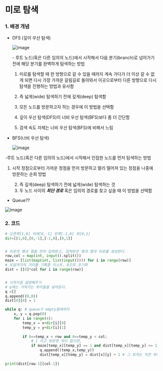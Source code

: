 # 미로 탐색

### 1. 배경 개념

<DFS vs BFS>

- DFS (깊이 우선 탐색)

  ![image](https://user-images.githubusercontent.com/33410490/65383573-6ac71700-dd52-11e9-8168-6bfa27f8432e.png)

  \- 루트 노드(혹은 다른 임의의 노드)에서 시작해서 다음 분기(branch)로 넘어가기 전에 해당 분기를 완벽하게 탐색하는 방법

  1. 미로를 탐색할 때 한 방향으로 갈 수 있을 때까지 계속 가다가 더 이상 갈 수 없게 되면 다시 가장 가까운 갈림길로 돌아와서 이곳으로부터 다른 방향으로 다시 탐색을 진행하는 방법과 유사함

  2. 즉 넓게(wide) 탐색하기 전에 깊게(deep) 탐색함 

  3. 모든 노드를 방문하고자 하는 경우에 이 방법을 선택함

  4. 깊이 우선 탐색(DFS)이 너비 우선 탐색(BFS)보다 좀 더 간단함

  5. 검색 속도 자체는 너비 우선 탐색(BFS)에 비해서 느림

  

- BFS(너비 우선 탐색)

  ![image](https://user-images.githubusercontent.com/33410490/65383586-7f0b1400-dd52-11e9-951b-4ec0d2355747.png)

-루트 노드(혹은 다른 임의의 노드)에서 시작해서 인접한 노드를 먼저 탐색하는 방법

1. 시작 정점으로부터 가까운 정점을 먼저 방문하고 멀리 떨어져 있는 정점을 나중에 방문하는 순회 방법

	2. 즉 깊게(deep) 탐색하기 전에 넓게(wide) 탐색하는 것
 	3. 두 노드 사이의 ***최단 경로*** 혹은 임의의 경로를 찾고 싶을 때 이 방법을 선택함



- Queue??

![image](https://user-images.githubusercontent.com/33410490/65383606-d0b39e80-dd52-11e9-9703-a9bed60d8a0b.png)



### 2. 코드

```python
# 오른쪽[1,0] 아래[0,-1] 왼쪽[-1,0] 위[0,1]
dir=[[1,0],[0,-1],[-1,0],[0,1]]


# 미로의 행과 열을 먼저 입력받고, 입력받은 행과 열의 미로를 생성한다.
row,col = map(int, input().split())
maze = [list(map(int, list(input()))) for i in range(row)]
# 도달까지의 거리를 기록할 리스트. 0으로 초기화
dist = [[0]*col for i in range(row)]


# 시작지점 설정해주기
# q에는 거쳐가는 위치들을 넣어둔다.
q =[]
q.append((0,0))
dist[0][0] = 1

while q: # queue가 empty할때까지
    x, y = q.pop(0)
    for i in range(4):
        temp_x = x+dir[i][0]
        temp_y = y+dir[i][1]
        
        if 0<=temp_x < row and 0<=temp_y < col:
            # 1 이고 방문한 적이 없으면,
            if maze[temp_x][temp_y] == 1 and dist[temp_x][temp_y] <= 1 and (temp_x, temp_y) != (0,0):
                q.append((temp_x,temp_y))
                dist[temp_x][temp_y] = dist[x][y] + 1 # 그 위치는 직전 위치의 +1만큼 더 간 것이므로
                
print(dist[row-1][col-1])
```

